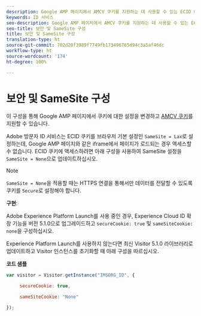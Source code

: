 ```yaml
---
description: Google AMP 페이지에서 AMCV 쿠키를 지원하는 데 사용할 수 있는 ECID 내의 구성입니다.
keywords: ID 서비스
seo-description: Google AMP 페이지에서 AMCV 쿠키를 지원하는 데 사용할 수 있는 ECID 내의 구성입니다.
seo-title: 보안 및 SameSite 구성
title: 보안 및 SameSite 구성
translation-type: ht
source-git-commit: 702d20f3989f7749fb173496765d94c3a5af46dc
workflow-type: ht
source-wordcount: '174'
ht-degree: 100%

---
```



# 보안 및 SameSite 구성

이 구성을 통해 Google AMP 페이지에서 쿠키에 대한 설정을 변경하고 [AMCV 쿠키](../../introduction/cookies.md)를 지원할 수 있습니다.

Adobe 방문자 ID 서비스는 ECID 쿠키를 브라우저 기본 설정인 `SameSite = Lax`로 설정하는데, Google AMP 페이지와 같은 iframe에서 페이지가 로드되는 경우 액세스할 수 없습니다. ECID 쿠키에 액세스하려면 아래 구성을 사용하여 SameSite 설정을 `SameSite = None`으로 업데이트하십시오.

>[!NOTE]
>
>`SameSite = None`을 적용할 때는 HTTPS 연결을 통해서만 데이터를 전달할 수 있도록 쿠키를 `Secure`로 설정해야 합니다.

**구현**:

Adobe Experience Platform Launch를 사용 중인 경우, Experience Cloud ID 확장 기능을 버전 5.1.0으로 업그레이드하고 `secureCookie: true` 및 `sameSiteCookie: none`을 구성하십시오.

Experience Platform Launch를 사용하지 않는다면 최신 Visitor 5.1.0 라이브러리로 업데이트하고 Visitor 인스턴스를 초기화할 때 아래 구성을 따르십시오.

**코드 샘플**

```js
var visitor = Visitor.getInstance("IMSORG_ID", {

     secureCookie: true,

     sameSiteCookie: "None"

});
```
